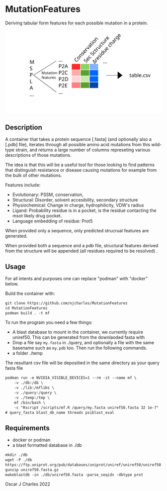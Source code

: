 # MutationFeatures

Deriving tabular form features for each possible mutation in a protein.

<img src="./figure.svg">


## Description

A container that takes a protein sequence [.fasta] (and optionally also a [.pdb] file), iterates through all possible amino acid mutations from this wild-type strain, and returns a large number of columns represeting various descriptions of those mutations.

The idea is that this will be a useful tool for those looking to find patterns that distinguish resistance or disease causing mutations for example from the bulk of other mutations.


Features include:

 - Evolutionary: PSSM, conservation,
 - Structural: Disorder, solvent accesibility, secondary structure
 - Physiochemical: Change in charge, hydrophilicity, VDW's radius
 - Ligand: Probability residue is in a pocket, is the residue contacting the msot likely drug pocket.
 - Language embedding of residue: Prot5


When provided only a sequence, only predicted strucrual features are generated.

When provided both a sequence and a pdb file, structural features derived from the structure will be appended (all residues required to be resolved) .



## Usage

For all intents and purposes one can replace "podman" with "docker" below.

Build the container with:
```
git clone https://github.com/ojcharles/MutationFeatures
cd MutationFeatures
podman build . -t mf
```

To run the program you need a few things:

 - A blast database to mount in the container, we currently require uniref50. This can be generated from the downlaoded fasta with 
 - Drop a file say `my.fasta` in ./query, and optionally a file with the same basename such as `my.pdb` too. Then run the following commands.
 - a folder ./temp
 
The resultant csv file will be depositied in the same directory as your query fasta file
```
podman run -e NVIDIA_VISIBLE_DEVICES=1 --rm -it --name mf \
    -v ./db:/db \
    -v ./lib:/mflibs \
    -v ./query:/query \
    -v ./temp:/tmp \
    mf /bin/bash \
    -c "Rscript /scripts/mf.R /query/my.fasta uniref50.fasta 32 1e-7" # query_fasta blast_db_name threads psiblast_eval
```


## Requirements

 - docker or podman
 - a blast formatted database in ./db
```
mkdir ./db
wget -P ./db https://ftp.uniprot.org/pub/databases/uniprot/uniref/uniref50/uniref50.fasta.gz
gunzip uniref50.fasta.gz
makeblastdb -in ./db/uniref50.fasta -parse_seqids -dbtype prot
```


Oscar J Charles 2022

